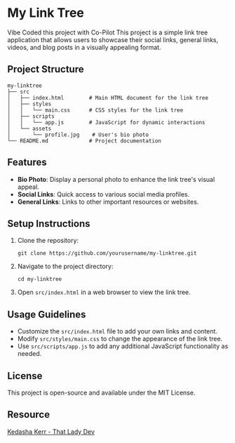 # My Link Tree
Vibe Coded this project with Co-Pilot
This project is a simple link tree application that allows users to showcase their social links, general links, videos, and blog posts in a visually appealing format. 

## Project Structure

```
my-linktree
├── src
│   ├── index.html        # Main HTML document for the link tree
│   ├── styles
│   │   └── main.css      # CSS styles for the link tree
│   ├── scripts
│   │   └── app.js        # JavaScript for dynamic interactions
│   └── assets
│       └── profile.jpg    # User's bio photo
└── README.md             # Project documentation
```

## Features

- **Bio Photo**: Display a personal photo to enhance the link tree's visual appeal.
- **Social Links**: Quick access to various social media profiles.
- **General Links**: Links to other important resources or websites.
<!-- - **Videos**: Section to showcase video content.
- **Blog Posts**: Links to recent blog posts or articles. -->

## Setup Instructions

1. Clone the repository:
   ```
   git clone https://github.com/yourusername/my-linktree.git
   ```
2. Navigate to the project directory:
   ```
   cd my-linktree
   ```
3. Open `src/index.html` in a web browser to view the link tree.

## Usage Guidelines

- Customize the `src/index.html` file to add your own links and content.
- Modify `src/styles/main.css` to change the appearance of the link tree.
- Use `src/scripts/app.js` to add any additional JavaScript functionality as needed.

## License

This project is open-source and available under the MIT License.

## Resource
[Kedasha Kerr - That Lady Dev](https://www.itsthatlady.dev/blog/build-your-custom-linktree/)